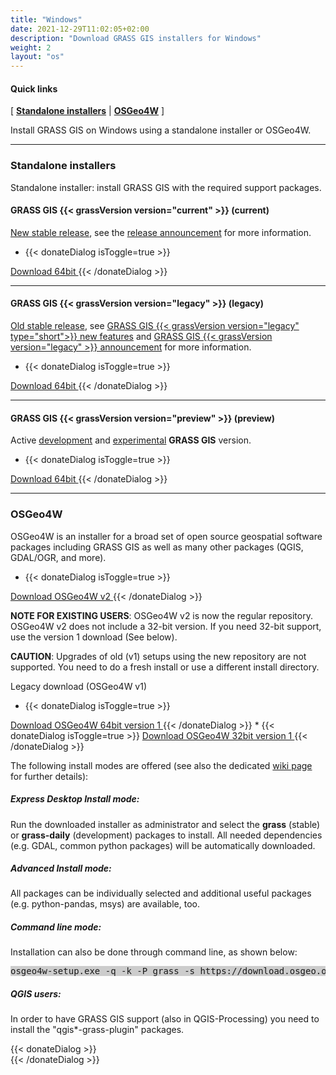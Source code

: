 ```yaml
---
title: "Windows"
date: 2021-12-29T11:02:05+02:00
description: "Download GRASS GIS installers for Windows"
weight: 2
layout: "os"
---
```



#### Quick links

[ [**Standalone installers**](#standalone-installers) | [**OSGeo4W**](#OSGeo4W) ]

<div class="alert rounded-0 alert-default">
<i class="fa fa-arrow-right"></i> Install GRASS GIS on Windows using a standalone installer or OSGeo4W. </div>

<hr>


### <span id="standalone-installers"> Standalone installers </span>

Standalone installer: install GRASS GIS with the required support packages.

#### <span id="GRASS-GIS-current"> GRASS GIS {{< grassVersion version="current" >}} (current)</span>

<div class="alert rounded-0 alert-success">
<i class="fa fa-info-circle"></i> <u>New stable release</u>, see the <a href="https://github.com/OSGeo/grass/releases/tag/{{< currentVersion.inline  >}}{{- .Site.Data.grass.current_version -}}{{</currentVersion.inline >}}">release announcement</a> for more information.</div>

 
*  {{< donateDialog isToggle=true >}}  
<a href="/grass{{< currentVersionNoDots.inline  >}}{{- .Site.Data.grass.current_version_nodots -}}{{</currentVersionNoDots.inline >}}/binary/mswindows/native/WinGRASS-{{< currentVersion.inline  />}}-3-Setup.exe" target="blank">
<i class="fa fa-download"></i> Download 64bit 
</a>
{{< /donateDialog  >}} 
 


<hr>

#### <span id="GRASS-GIS-old"> GRASS GIS {{< grassVersion version="legacy" >}} (legacy)</span>

<div class="alert rounded-0 alert-warning">
<i class="fa fa-info-circle"></i> <u>Old stable release</u>, see <a href="https://trac.osgeo.org/grass/wiki/Grass7/NewFeatures{{< legacyVersionNoDots.inline  >}}{{- .Site.Data.grass.legacy_version_nodots -}}{{</legacyVersionNoDots.inline >}}">GRASS GIS {{< grassVersion version="legacy" type="short">}} new features</a> and  <a href="https://github.com/OSGeo/grass/releases/tag/{{< legacyVersion.inline  >}}{{- .Site.Data.grass.legacy_version -}}{{</legacyVersion.inline >}}">GRASS GIS {{< grassVersion version="legacy" >}}  announcement</a> for more information.
</div>

*  {{< donateDialog isToggle=true >}}  
<a href="/grass{{< legacyVersionNoDots.inline  />}}/binary/mswindows/native/x86_64/WinGRASS-{{< legacyVersion.inline  />}}-3-Setup-x86_64.exe" target="blank">
<i class="fa fa-download"></i> Download 64bit
</a>
{{< /donateDialog  >}} 

<!--
*  [<i class="fa fa-download"></i> Download 32bit](/grass78/binary/mswindows/native/x86/WinGRASS-7.8.6-3-Setup-x86_64.exe)
-->

<hr>

#### <span id="GRASS-GIS-devel"> GRASS GIS {{< grassVersion version="preview" >}} (preview)</span>

<div class="alert rounded-0 alert-info">
<i class="fa fa-info-circle"></i> Active <u>development</u> and <u>experimental</u> <b>GRASS GIS</b> version.
</div>

*  {{< donateDialog isToggle=true >}}  
<a href="https://wingrass.fsv.cvut.cz/grass{{< previewVersionNoDots.inline  >}}{{- .Site.Data.grass.preview_version_nodots -}}{{</previewVersionNoDots.inline >}}/" target="blank">
<i class="fa fa-download"></i> Download 64bit
</a>
{{< /donateDialog  >}}

<hr>


### <span id="OSGeo4W"> OSGeo4W  </span>

OSGeo4W is an installer for a broad set of open source geospatial software packages including GRASS GIS as well as many other packages (QGIS, GDAL/OGR, and more).

*   {{< donateDialog isToggle=true >}}  
<a href="https://download.osgeo.org/osgeo4w/v2/osgeo4w-setup.exe" target="blank">
<i class="fa fa-download"></i> Download OSGeo4W v2
</a>
{{< /donateDialog  >}}


**NOTE FOR EXISTING USERS**: OSGeo4W v2 is now the regular repository. OSGeo4W v2 does not include a 32-bit version. If you need 32-bit support, use the version 1 download (See below). 

**CAUTION**: Upgrades of old (v1) setups using the new repository are not supported. You need to do a fresh install or use a different install directory.

Legacy download (OSGeo4W v1)

*  {{< donateDialog isToggle=true >}}  
<a href="https://download.osgeo.org/osgeo4w/osgeo4w-setup-x86_64-v1.exe" target="blank">
<i class="fa fa-download"></i> Download OSGeo4W 64bit version 1
</a>
{{< /donateDialog  >}}
*  {{< donateDialog isToggle=true >}}  
<a href="https://download.osgeo.org/osgeo4w/osgeo4w-setup-x86-v1.exe" target="blank">
<i class="fa fa-download"></i> Download OSGeo4W 32bit version 1
</a>
{{< /donateDialog  >}}


The following install modes are offered (see also the dedicated [wiki page](https://grasswiki.osgeo.org/wiki/Installation_Guide#OSGeo4W_installer) for further details):

##### Express Desktop Install mode:

Run the downloaded installer as administrator and select the **grass** (stable) or **grass-daily** (development) packages to install. All needed dependencies (e.g. GDAL, common python packages) will be automatically downloaded.

##### Advanced Install mode:
All packages can be individually selected and additional useful packages (e.g. python-pandas, msys) are available, too.

##### Command line mode:
Installation can also be done through command line, as shown below:

<pre style="background-color:#CCCCCC">
osgeo4w-setup.exe -q -k -P grass -s https://download.osgeo.org/osgeo4w/v2/x86_64/
</pre>

##### QGIS users:
In order to have GRASS GIS support (also in QGIS-Processing) you need to install the "qgis*-grass-plugin" packages.


 {{< donateDialog >}}  
 {{< /donateDialog >}}  